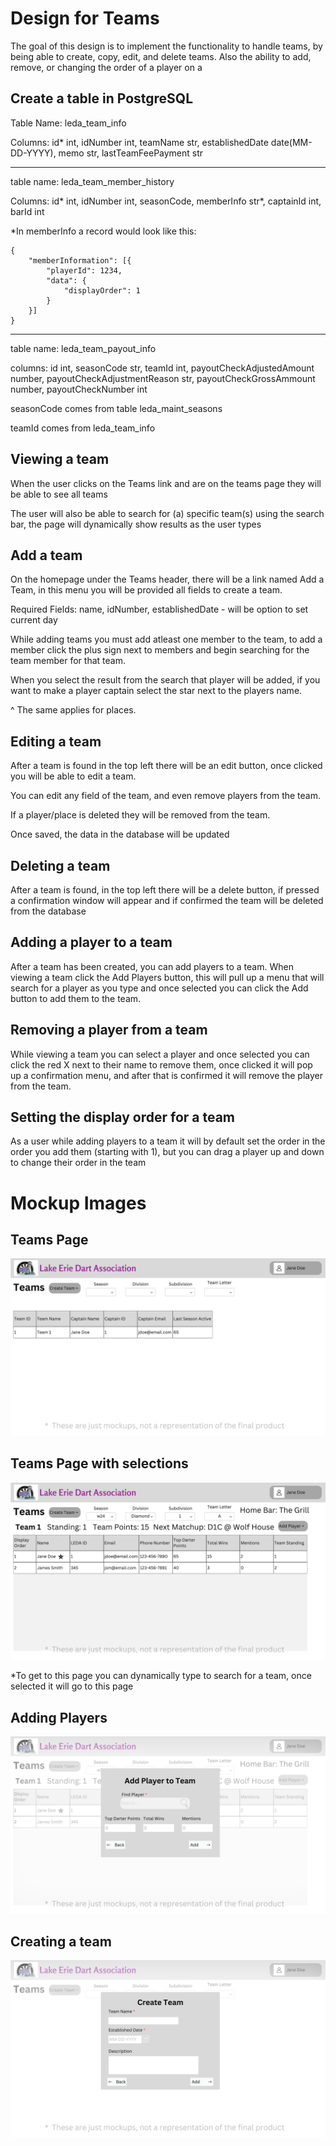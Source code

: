 # Design for Teams
The goal of this design is to implement the functionality to handle teams, by being able to create, copy, edit, and delete teams.
Also the ability to add, remove, or changing the order of a player on a

## Create a table in PostgreSQL
Table Name: leda_team_info

Columns: id* int, idNumber int, teamName str, establishedDate date(MM-DD-YYYY), memo str, lastTeamFeePayment str
___
table name: leda_team_member_history

Columns: id* int, idNumber int, seasonCode, memberInfo str*, captainId int, barId int

*In memberInfo a record would look like this:
```
{
	"memberInformation": [{
		"playerId": 1234,
		"data": {
			"displayOrder": 1
		}
	}]
}
```
___
table name: leda_team_payout_info

columns: id int, seasonCode str, teamId int, payoutCheckAdjustedAmount number, payoutCheckAdjustmentReason str, payoutCheckGrossAmmount number, payoutCheckNumber int

seasonCode comes from table leda_maint_seasons

teamId comes from leda_team_info

## Viewing a team
When the user clicks on the Teams link and are on the teams page they will be able to see all teams

The user will also be able to search for (a) specific team(s) using the search bar, the page will dynamically show results as the user types

## Add a team
On the homepage under the Teams header, there will be a link named Add a Team, in this menu you will be provided all fields to create a team.

Required Fields: name, idNumber, establishedDate - will be option to set current day

While adding teams you must add atleast one member to the team, to add a member click the plus sign next to members and begin searching for the team member for that team.

When you select the result from the search that player will be added, if you want to make a player captain select the star next to the players name.

^ The same applies for places.

## Editing a team
After a team is found in the top left there will be an edit button, once clicked you will be able to edit a team.

You can edit any field of the team, and even remove players from the team.

If a player/place is deleted they will be removed from the team.

Once saved, the data in the database will be updated

## Deleting a team
After a team is found, in the top left there will be a delete button, if pressed a confirmation window will appear and if confirmed the team will be deleted from the database

## Adding a player to a team
After a team has been created, you can add players to a team. When viewing a team click the Add Players button, this will pull up a menu that will search for a player as you type and once selected you can click the Add button to add them to the team.

## Removing a player from a team
While viewing a team you can select a player and once selected you can click the red X next to their name to remove them, once clicked it will pop up a confirmation menu, and after that is confirmed it will remove the player from the team. 

## Setting the display order for a team
As a user while adding players to a team it will by default set the order in the order you add them (starting with 1), but you can drag a player up and down to change their order in the team

# Mockup Images
## Teams Page 
![image](Documentation/Mockups/Management/leda_teams_page.png)
## Teams Page with selections
![image](../../Mockups/Management/leda_teams_selected_page.png)

*To get to this page you can dynamically type to search for a team, once selected it will go to this page
## Adding Players
![image](../../Mockups/Management/leda_teams_add_player.png)
## Creating a team
![image](../../Mockups/Management/leda_create_team.png)
